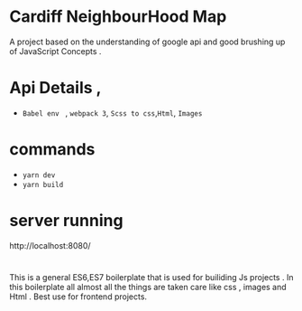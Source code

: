 # Cardiff NeighbourHood Map 
A project based on the understanding of google api and good brushing up of JavaScript Concepts .

# Api Details  , 
- `Babel env ` , `webpack 3`, `Scss to css`,`Html`, `Images `

# commands  
- `yarn dev`
- `yarn build`

# server running 
http://localhost:8080/

#
This is a general ES6,ES7 boilerplate that is used for builiding Js projects .  In this boilerplate all almost all the things are taken care like css , images and Html . Best use for frontend projects.


